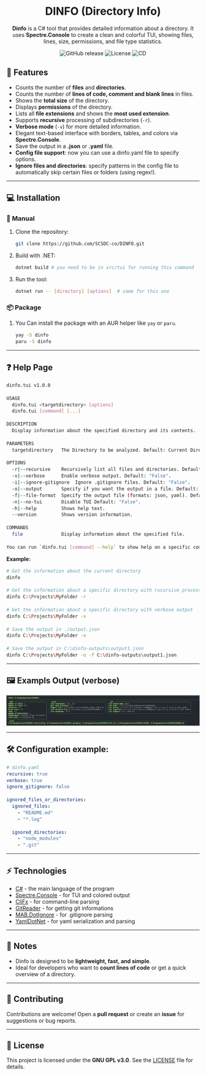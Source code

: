 <div align="center">

# DINFO (Directory Info)

**Dinfo** is a C# tool that provides detailed information about a directory.
It uses **Spectre.Console** to create a clean and colorful TUI, showing files, lines, size, permissions, and file type statistics.

![GitHub release](https://img.shields.io/github/v/release/SCSDC-co/DINFO?style=for-the-badge)
![License](https://img.shields.io/github/license/SCSDC-co/DINFO?style=for-the-badge)
![CD](https://github.com/SCSDC-co/DINFO/actions/workflows/release-zip-linux.yml/badge.svg?style=for-the-badge)

</div>

## 🚀 Features

- Counts the number of **files** and **directories**.
- Counts the number of **lines of code, comment and blank lines** in files.
- Shows the **total size** of the directory.
- Displays **permissions** of the directory.
- Lists all **file extensions** and shows the **most used extension**.
- Supports **recursive** processing of subdirectories (`-r`).
- **Verbose mode** (`-v`) for more detailed information.
- Elegant text-based interface with borders, tables, and colors via **Spectre.Console**.
- Save the output in a **.json** or **.yaml** file.
- **Config file support**: now you can use a dinfo.yaml file to specify options.
- **Ignore files and directories**: specify patterns in the config file to automatically skip certain files or folders (using regex!).

---

## 💻 Installation

### 🔧 Manual

1. Clone the repository:

    ```bash
    git clone https://github.com/SCSDC-co/DINFO.git
    ```

2. Build with .NET:

    ```bash
    dotnet build # you need to be in src/tui for running this command
    ```

3. Run the tool:

    ```bash
    dotnet run -- [directory] [options]  # same for this one
    ```

### 📦 Package

1. You Can install the package with an AUR helper like `yay` or `paru`.

    ```bash
    yay -S dinfo
    paru -S dinfo
    ```

---

## ❓ Help Page

```bash
dinfo.tui v1.0.0

USAGE
  dinfo.tui <targetdirectory> [options]
  dinfo.tui [command] [...]

DESCRIPTION
  Display information about the specified directory and its contents.

PARAMETERS
  targetdirectory   The Directory to be analyzed. Default: Current Directory.

OPTIONS
  -r|--recursive    Recursively list all files and directories. Default: "False".
  -v|--verbose      Enable verbose output. Default: "False".
  -i|--ignore-gitignore  Ignore .gitignore files. Default: "False".
  -o|--output       Specify if you want the output in a file. Default: "False".
  -f|--file-format  Specify the output file (formats: json, yaml). Default: "output.json".
  -n|--no-tui       Disable TUI Default: "False".
  -h|--help         Shows help text.
  --version         Shows version information.

COMMANDS
  file              Display information about the specified file.

You can run `dinfo.tui [command] --help` to show help on a specific command.
```

**Example:**

```bash
# Get the information about the current directory
dinfo

# Get the information about a specific directory with rucursive processing
dinfo C:\Projects\MyFolder -r

# Get the information about a specific directory with verbose output
dinfo C:\Projects\MyFolder -v

# Save the output in ./output.json
dinfo C:\Projects\MyFolder -o

# Save the output in C:\dinfo-outputs\output1.json
dinfo C:\Projects\MyFolder -o -f C:\dinfo-outputs\output1.json
```

---

## 🖼️ Exampls Output (verbose)

![Example Output](.github/assets/example-output.png)

---

## 🛠️ Configuration example:

```yaml
# dinfo.yaml
recursive: true
verbose: true
ignore_gitignore: false

ignored_files_or_directories:
  ignored_files:
    - "README.md"
    - "*.log"

  ignored_directories:
    - "node_modules"
    - ".git"
```

---

## ⚡ Technologies

- [C#](https://docs.microsoft.com/en-us/dotnet/csharp/) - the main language of the program
- [Spectre.Console](https://spectreconsole.net/) - for TUI and colored output
- [CliFx](https://github.com/Tyrrrz/CliFx) - for command-line parsing
- [GitReader](https://github.com/kekyo/GitReader) - for getting git informations
- [MAB.DotIgnore](https://github.com/markashleybell/MAB.DotIgnore) - for .gitignore parsing
- [YamlDotNet](https://github.com/aaubry/YamlDotNet) - for yaml serialization and parsing

---

## 📝 Notes

- Dinfo is designed to be **lightweight, fast, and simple**.
- Ideal for developers who want to **count lines of code** or get a quick overview of a directory.

---

## 🤝 Contributing

Contributions are welcome! Open a **pull request** or create an **issue** for suggestions or bug reports.

---

## 📜 License

This project is licensed under the **GNU GPL v3.0**. See the [LICENSE](LICENSE) file for details.